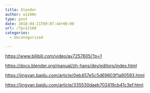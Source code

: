 ```yaml
---
title: blender
author: w1100n
type: post
date: 2018-04-21T09:07:44+00:00
url: /?p=12168
categories:
  - Uncategorized

---
```

https://www.bilibili.com/video/av7257605/?p=1
  
https://docs.blender.org/manual/zh-hans/dev/editors/index.html

https://jingyan.baidu.com/article/0eb457e5c5d69603f1a90593.html
  
https://jingyan.baidu.com/article/335530daeb702419cb41c3ef.html
